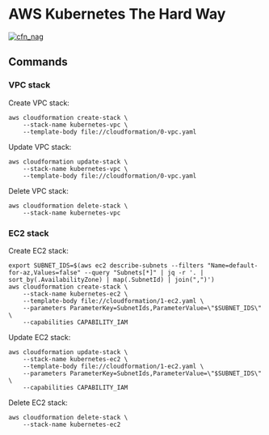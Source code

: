 # AWS Kubernetes The Hard Way

[![cfn_nag](https://github.com/varrocen/aws-kubernetes-the-hard-way/actions/workflows/cfn-nag.yaml/badge.svg?branch=main)](https://github.com/varrocen/aws-kubernetes-the-hard-way/actions/workflows/cfn-nag.yaml)

## Commands

### VPC stack

Create VPC stack:

````
aws cloudformation create-stack \
    --stack-name kubernetes-vpc \
    --template-body file://cloudformation/0-vpc.yaml
````

Update VPC stack:

````
aws cloudformation update-stack \
    --stack-name kubernetes-vpc \
    --template-body file://cloudformation/0-vpc.yaml
````

Delete VPC stack:

````
aws cloudformation delete-stack \
    --stack-name kubernetes-vpc
````

### EC2 stack

Create EC2 stack:

````
export SUBNET_IDS=$(aws ec2 describe-subnets --filters "Name=default-for-az,Values=false" --query "Subnets[*]" | jq -r '. | sort_by(.AvailabilityZone) | map(.SubnetId) | join(",")')
aws cloudformation create-stack \
    --stack-name kubernetes-ec2 \
    --template-body file://cloudformation/1-ec2.yaml \
    --parameters ParameterKey=SubnetIds,ParameterValue=\"$SUBNET_IDS\" \
    --capabilities CAPABILITY_IAM
````

Update EC2 stack:

````
aws cloudformation update-stack \
    --stack-name kubernetes-ec2 \
    --template-body file://cloudformation/1-ec2.yaml \
    --parameters ParameterKey=SubnetIds,ParameterValue=\"$SUBNET_IDS\" \
    --capabilities CAPABILITY_IAM
````

Delete EC2 stack:

````
aws cloudformation delete-stack \
    --stack-name kubernetes-ec2
````